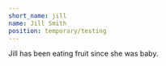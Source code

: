 ```yaml
---
short_name: jill
name: Jill Smith
position: temporary/testing
---
```

Jill has been eating fruit since she was baby.
